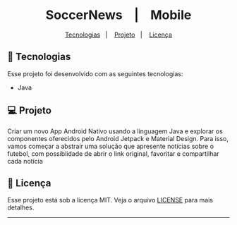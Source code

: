 <h1 align="center">
  SoccerNews &nbsp;&nbsp;&nbsp;|&nbsp;&nbsp;&nbsp; Mobile
</h1>

<p align="center">
  <a href="#-tecnologias">Tecnologias</a>&nbsp;&nbsp;&nbsp;|&nbsp;&nbsp;&nbsp;
  <a href="#-projeto">Projeto</a>&nbsp;&nbsp;&nbsp;|&nbsp;&nbsp;&nbsp;
  <a href="#memo-licença">Licença</a>
</p>

## 🚀 Tecnologias

Esse projeto foi desenvolvido com as seguintes tecnologias:

- Java

## 💻 Projeto

Criar um novo App Android Nativo usando a linguagem Java e explorar os componentes oferecidos pelo Android Jetpack e Material Design. Para isso, vamos começar a abstrair uma solução que apresente notícias sobre o futebol, com possiblidade de abrir o link original, favoritar e compartilhar cada notícia

## :memo: Licença

Esse projeto está sob a licença MIT. Veja o arquivo [LICENSE](LICENSE) para mais detalhes.

---
